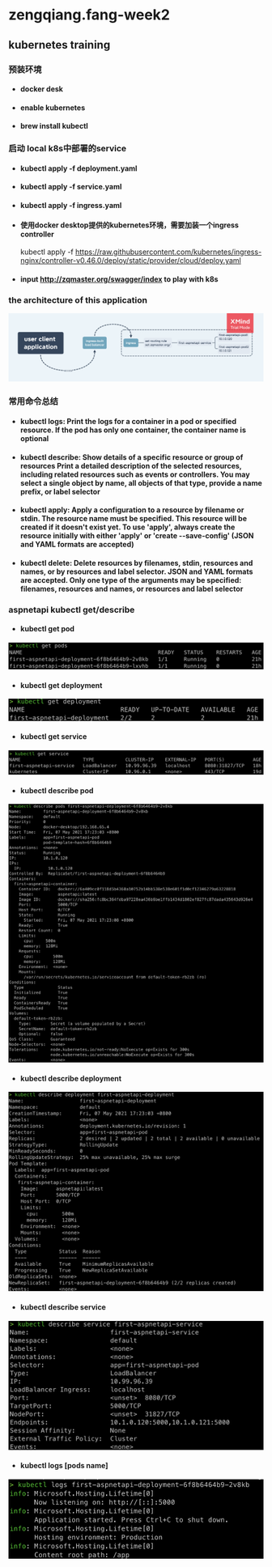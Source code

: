 # zengqiang.fang-week2

## kubernetes training

### 预装环境

* #### docker desk

* #### enable kubernetes

* #### brew install kubectl

### 启动 local k8s中部署的service

* #### kubectl apply -f deployment.yaml

* #### kubectl apply -f service.yaml

* #### kubectl apply -f ingress.yaml

* #### 使用docker desktop提供的kubernetes环境，需要加装一个ingress controller

    kubectl apply -f https://raw.githubusercontent.com/kubernetes/ingress-nginx/controller-v0.46.0/deploy/static/provider/cloud/deploy.yaml


* #### input http://zqmaster.org/swagger/index to play with k8s

### the architecture of this application

![the architecture of this application](images/architecture.png)

### 常用命令总结

* #### **kubectl logs**: Print the logs for a container in a pod or specified resource. If the pod has only one container, the container name is optional

* #### **kubectl describe**: Show details of a specific resource or group of resources Print a detailed description of the selected resources, including related resources such as events or controllers. You may select a single object by name, all objects of that type, provide a name prefix, or label selector

* #### **kubectl apply**: Apply a configuration to a resource by filename or stdin. The resource name must be specified. This resource will be created if it doesn't exist yet. To use 'apply', always create the resource initially with either 'apply' or 'create --save-config' (JSON and YAML formats are accepted)

* #### **kubectl delete**: Delete resources by filenames, stdin, resources and names, or by resources and label selector. JSON and YAML formats are accepted. Only one type of the arguments may be specified: filenames, resources and names, or resources and label selector

### aspnetapi kubectl get/describe

* #### kubectl get pod

![kubectl get pod](images/GETPODS.png)

* #### kubectl get deployment

![kubectl get deployment](images/getdeployment.png)

* #### kubectl get service

![kubectl get service](images/getservice.png)

* #### kubectl describe pod

![kubectl describe pod](images/getdescribepods.png)

* #### kubectl describe deployment

![kubectl describe deployment](images/getdescribedeployment.png)

* #### kubectl describe service

![kubectl describe service](images/getdescribeservice.png)

* #### kubectl logs [pods name]

![first-aspnetapi-deployment-6f8b6464b9-2v8kb](images/getlog.png)
